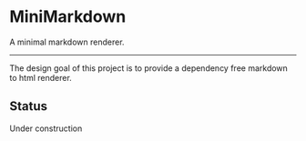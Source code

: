 # MiniMarkdown
A minimal markdown renderer. 
___
The design goal of this project is to provide a dependency free markdown to html renderer.

## Status
Under construction
